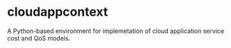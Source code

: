 # cloudappcontext
A Python-based environment for implemetation of cloud application service cost and QoS models.
